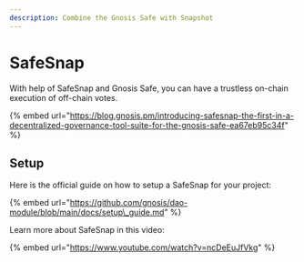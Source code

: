```yaml
---
description: Combine the Gnosis Safe with Snapshot
---
```


# SafeSnap

With help of SafeSnap and Gnosis Safe, you can have a trustless on-chain execution of off-chain votes.

{% embed url="https://blog.gnosis.pm/introducing-safesnap-the-first-in-a-decentralized-governance-tool-suite-for-the-gnosis-safe-ea67eb95c34f" %}

## Setup

Here is the official guide on how to setup a SafeSnap for your project:

{% embed url="https://github.com/gnosis/dao-module/blob/main/docs/setup\_guide.md" %}

Learn more about SafeSnap in this video:

{% embed url="https://www.youtube.com/watch?v=ncDeEuJfVkg" %}



